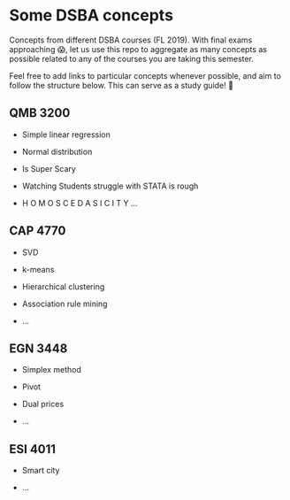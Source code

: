 # Some DSBA concepts

Concepts from different DSBA courses (FL 2019). With final exams approaching :scream:, let us use this repo to aggregate as many concepts as possible related to any of the courses you are taking this semester.

Feel free to add links to particular concepts whenever possible, and aim to follow the structure below. This can serve as a study guide! :wave:	

## QMB 3200 

- Simple linear regression

- Normal distribution

- Is Super Scary

- Watching Students struggle with STATA is rough

- H O M O S C E D A S I C I T Y 
 ...


## CAP 4770

- SVD

- k-means

- Hierarchical clustering

- Association rule mining 

- ...

## EGN 3448

- Simplex method

- Pivot

- Dual prices

- ...

## ESI 4011

- Smart city

- ...
